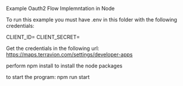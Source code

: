 Example Oauth2 Flow Implemntation in Node

To run this example you must have .env in this folder with the following credentials:

CLIENT_ID=
CLIENT_SECRET=

Get the credentials in the following url:
https://maps.terravion.com/settings/developer-apps


perform npm install to install the node packages


to start the program:
npm run start